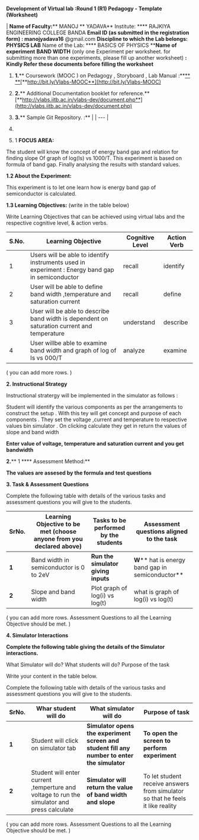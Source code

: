 **Development of Virtual lab :Round 1 (R1) Pedagogy - Template (Worksheet)**

| **Name of Faculty:**** MANOJ ** YADAVA** Institute: **** RAJKIYA ENGINEERING COLLEGE BANDA ****Email ID** (as submitted in the registration form) **:**  **manojyadava16**** @gmail.com ****Discipline to which the Lab belongs:**  **PHYSICS LAB**** Name of the Lab: **** BASICS OF  PHYSICS ****Name of experiment**  **BAND WIDTH** (only one Experiment per worksheet. for submitting more than one experiments, please fill up another worksheet) **:**  **Kindly Refer these documents before filling the worksheet**
1. **1.**** Coursework (MOOC ) on Pedagogy , Storyboard , Lab Manual :**[** **](http://bit.ly/Vlabs-MOOC)[**http://bit.ly/Vlabs-MOOC**](http://bit.ly/Vlabs-MOOC)
2. **2.**** Additional Documentation booklet for reference.**[**http://vlabs.iitb.ac.in/vlabs-dev/document.php**](http://vlabs.iitb.ac.in/vlabs-dev/document.php)
3. **3.**** Sample Git Repository. :**
 |
| --- |

1.
  1. 1 **FOCUS AREA:**

The student will know the concept of energy band gap and relation for finding slope Of  graph of log(Is)  vs  1000/T. This experiment is based  on formula of band gap. Finally analysing the results with standard values.

**1.2 About the Experiment:**

This experiment is to let one learn how is energy band gap of semiconductor is calculated.

**1.3 Learning Objectives:** (write in the table below)

Write Learning Objectives that can be achieved using virtual labs and the respective cognitive level, &amp; action verbs.

| **S.No.** | **Learning Objective** | **Cognitive Level** | **Action Verb** |
| --- | --- | --- | --- |
| 1 | Users will be able to identify instruments used in experiment : Energy band gap in semiconductor | recall | identify |
| 2 | User will be able to define band width ,temperature and saturation current | recall | define |
| 3 | User will be able to describe band width is dependent on saturation current and temperature | understand | describe |
| 4 | User willbe able to examine band width and graph of log of Is vs 000/T | analyze | examine |

( you can add more rows. )

**2. Instructional Strategy**

Instructional stratergy will be implemented in the simulator as follows :

Student will identify the various components as per the arrangements to construct the setup . With this tey will get concept and purpose of each components . They set the voltage ,current and temperature to respective values bin simulator . On clicking calculate they get in return the values of slope and band width

**Enter value of voltage, temperature and saturation current and you get bandwidth**

**2.**** 1 **** Assessment Method:**

**The values are assesed by the formula and test  questions**

**3. Task &amp; Assessment Questions**

Complete the following table with details of the various tasks and assessment questions you will give to the students.

| **SrNo.** | **Learning Objective to be met** (choose anyone from you declared above) | **Tasks to be performed by the students** | **Assessment questions aligned to the task** |
| --- | --- | --- | --- |
| **1** | Band width in semiconductor is 0 to 2eV | **Run the simulator giving inputs** | **W**** hat is energy band gap in semiconductor** |
| **2** | Slope and band width | Plot graph of  log(i) vs log(t) | what  is graph of   log(i) vs log(t) |

( you can add more rows. Assessment Questions to all the Learning Objective should be met. )

**4. Simulator Interactions**

**Complete the following table giving the details of the Simulator interactions.**

What Simulator will do? What students will do? Purpose of the task

Write your content in the table below.

Complete the following table with details of the various tasks and assessment questions you will give to the students.

| **SrNo.** | Whar student will do | **What simulator will do** | **Purpose of task** |
| --- | --- | --- | --- |
| **1** | Student will click on simulator tab | **Simulator opens the experiment screen and student fill any number to enter the simulator** | **To open the screen to perform experiment** |
| **2** | Student will enter current ,temperture  and voltage to run the simulator and press calculate | **Simulator will return the value of      band width  and slope** | To let student receive answers from simulator so that he feels it like reality |

( you can add more rows. Assessment Questions to all the Learning Objective should be met. )
